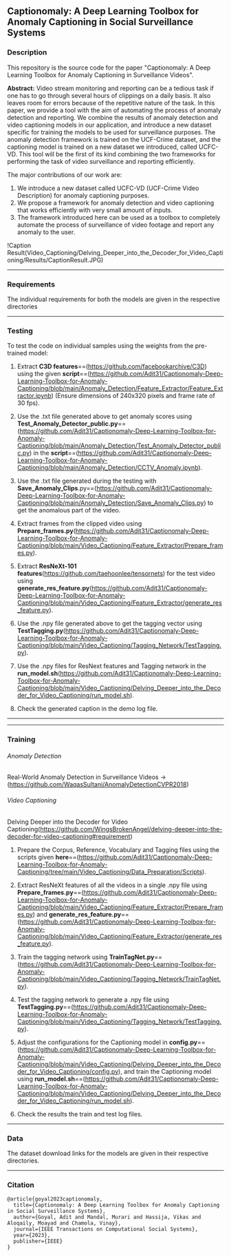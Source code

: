 ## Captionomaly: A Deep Learning Toolbox for Anomaly Captioning in Social Surveillance Systems

### <a name = "Description"> </a> Description
This repository is the source code for the paper "Captionomaly: A Deep Learning Toolbox for Anomaly Captioning in Surveillance Videos". 

**Abstract:** Video stream monitoring and reporting can be a tedious task if one has to go through several hours of clippings on a daily basis. It also leaves room for errors because of the repetitive nature of the task. In this paper, we provide a tool with the aim of automating the process of anomaly detection and reporting. We combine the results of anomaly detection and video captioning models in our application, and introduce a new dataset specific for training the models to be used for surveillance purposes. The anomaly detection framework is trained on the UCF-Crime dataset, and the captioning model is trained on a new dataset we introduced, called UCFC-VD. This tool will be the first of its kind combining the two frameworks for performing the task of video surveillance and reporting efficiently.

The major contributions of our work are:

1. We introduce a new dataset called UCFC-VD (UCF-Crime Video Description) for anomaly captioning purposes.
2. We propose a framework for anomaly detection and video captioning that works efficiently with very small amount of inputs.
3. The framework introduced here can be used as a toolbox to completely automate the process of surveillance of video footage and report any anomaly to the user.

!Caption Result(Video_Captioning/Delving_Deeper_into_the_Decoder_for_Video_Captioning/Results/CaptionResult.JPG)

---

### <a name = "Requirements"> </a> Requirements
The individual requirements for both the models are given in the respective directories

---

### <a name = "Testing"> </a> Testing

To test the code on individual samples using the weights from the pre-trained model:

1. Extract **C3D features**==(https://github.com/facebookarchive/C3D) using the given **script**==(https://github.com/Adit31/Captionomaly-Deep-Learning-Toolbox-for-Anomaly-Captioning/blob/main/Anomaly_Detection/Feature_Extractor/Feature_Extractor.ipynb) (Ensure dimensions of 240x320 pixels and frame rate of 30 fps).



2. Use the .txt file generated above to get anomaly scores using **Test_Anomaly_Detector_public.py**==(https://github.com/Adit31/Captionomaly-Deep-Learning-Toolbox-for-Anomaly-Captioning/blob/main/Anomaly_Detection/Test_Anomaly_Detector_public.py) in the **script**==(https://github.com/Adit31/Captionomaly-Deep-Learning-Toolbox-for-Anomaly-Captioning/blob/main/Anomaly_Detection/CCTV_Anomaly.ipynb).



3. Use the .txt file generated during the testing with **Save_Anomaly_Clips**.py==(https://github.com/Adit31/Captionomaly-Deep-Learning-Toolbox-for-Anomaly-Captioning/blob/main/Anomaly_Detection/Save_Anomaly_Clips.py) to get the anomalous part of the video.



4. Extract frames from the clipped video using **Prepare_frames.py**(https://github.com/Adit31/Captionomaly-Deep-Learning-Toolbox-for-Anomaly-Captioning/blob/main/Video_Captioning/Feature_Extractor/Prepare_frames.py).



5. Extract **ResNeXt-101 features**(https://github.com/taehoonlee/tensornets) for the test video using **generate_res_feature.py**(https://github.com/Adit31/Captionomaly-Deep-Learning-Toolbox-for-Anomaly-Captioning/blob/main/Video_Captioning/Feature_Extractor/generate_res_feature.py).



6. Use the .npy file generated above to get the tagging vector using **TestTagging.py**(https://github.com/Adit31/Captionomaly-Deep-Learning-Toolbox-for-Anomaly-Captioning/blob/main/Video_Captioning/Tagging_Network/TestTagging.py).



7. Use the .npy files for ResNext features and Tagging network in the **run_model.sh**(https://github.com/Adit31/Captionomaly-Deep-Learning-Toolbox-for-Anomaly-Captioning/blob/main/Video_Captioning/Delving_Deeper_into_the_Decoder_for_Video_Captioning/run_model.sh).



8. Check the generated caption in the demo log file.

---
---

### <a name = "Training"> </a>Training
###### Anomaly Detection 
Real-World Anomaly Detection in Surveillance Videos -> (https://github.com/WaqasSultani/AnomalyDetectionCVPR2018)

###### Video Captioning
Delving Deeper into the Decoder for Video Captioning(https://github.com/WingsBrokenAngel/delving-deeper-into-the-decoder-for-video-captioning#requirement)



1. Prepare the Corpus, Reference, Vocabulary and Tagging files using the scripts given **here**==(https://github.com/Adit31/Captionomaly-Deep-Learning-Toolbox-for-Anomaly-Captioning/tree/main/Video_Captioning/Data_Preparation/Scripts).



2. Extract ResNeXt features of all the videos in a single .npy file using **Prepare_frames.py**==(https://github.com/Adit31/Captionomaly-Deep-Learning-Toolbox-for-Anomaly-Captioning/blob/main/Video_Captioning/Feature_Extractor/Prepare_frames.py) and **generate_res_feature.py**==(https://github.com/Adit31/Captionomaly-Deep-Learning-Toolbox-for-Anomaly-Captioning/blob/main/Video_Captioning/Feature_Extractor/generate_res_feature.py).



3. Train the tagging network using **TrainTagNet.py**==(https://github.com/Adit31/Captionomaly-Deep-Learning-Toolbox-for-Anomaly-Captioning/blob/main/Video_Captioning/Tagging_Network/TrainTagNet.py).



4. Test the tagging network to generate a .npy file using **TestTagging.py**==(https://github.com/Adit31/Captionomaly-Deep-Learning-Toolbox-for-Anomaly-Captioning/blob/main/Video_Captioning/Tagging_Network/TestTagging.py).



5. Adjust the configurations for the Captioning model in **config.py**==(https://github.com/Adit31/Captionomaly-Deep-Learning-Toolbox-for-Anomaly-Captioning/blob/main/Video_Captioning/Delving_Deeper_into_the_Decoder_for_Video_Captioning/config.py), and train the Captioning model using **run_model.sh**==(https://github.com/Adit31/Captionomaly-Deep-Learning-Toolbox-for-Anomaly-Captioning/blob/main/Video_Captioning/Delving_Deeper_into_the_Decoder_for_Video_Captioning/run_model.sh).



6. Check the results the train and test log files.

---

### <a name = "Data"> </a> Data
The dataset download links for the models are given in their respective directories.

---

### <a name = "Citation"> </a> Citation
```
@article{goyal2023captionomaly,
  title={Captionomaly: A Deep Learning Toolbox for Anomaly Captioning in Social Surveillance Systems},
  author={Goyal, Adit and Mandal, Murari and Hassija, Vikas and Aloqaily, Moayad and Chamola, Vinay},
  journal={IEEE Transactions on Computational Social Systems},
  year={2023},
  publisher={IEEE}
}
```
